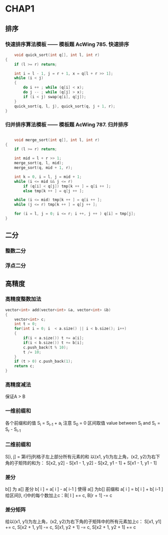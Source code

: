 # CHAP1

## 排序
### 快速排序算法模板 —— 模板题 AcWing 785. 快速排序

```C++
    void quick_sort(int q[], int l, int r)
{
    if (l >= r) return;

    int i = l - 1, j = r + 1, x = q[l + r >> 1];
    while (i < j)
    {
        do i ++ ; while (q[i] < x);
        do j -- ; while (q[j] > x);
        if (i < j) swap(q[i], q[j]);
    }
    quick_sort(q, l, j), quick_sort(q, j + 1, r);
}

```

### 归并排序算法模板 —— 模板题 AcWing 787. 归并排序

```C++

    void merge_sort(int q[], int l, int r)
{
    if (l >= r) return;

    int mid = l + r >> 1;
    merge_sort(q, l, mid);
    merge_sort(q, mid + 1, r);

    int k = 0, i = l, j = mid + 1;
    while (i <= mid && j <= r)
        if (q[i] < q[j]) tmp[k ++ ] = q[i ++ ];
        else tmp[k ++ ] = q[j ++ ];

    while (i <= mid) tmp[k ++ ] = q[i ++ ];
    while (j <= r) tmp[k ++ ] = q[j ++ ];

    for (i = l, j = 0; i <= r; i ++, j ++ ) q[i] = tmp[j];
}

```

## 二分

### 整数二分

### 浮点二分

## 高精度

### 高精度整数加法

```C++
vector<int> add(vector<int> &a, vector<int> &b)
{
    vector<int> c;
    int t = 0;
    for(int i = 0; i  < a.size() || i < b.size(); i++)
    {
        if(i < a.size()) t += a[i];
        if(i < b.size()) t += b[i];
        c.push_back(t % 10);
        t /= 10;
    }
    if (t > 0) c.push_back(1);
    return c;
}

```

### 高精度减法

保证A >  B

### 一维前缀和

各个前缀和的值
S<sub>i</sub> = S<sub>i-1</sub> + a<sub>i</sub>
注意 S<sub>0</sub> = 0
区间取值
value between S<sub>l</sub>  and S<sub>r</sub> = S<sub>r</sub> - S<sub>l-1</sub>

### 二维前缀和

S[i, j] = 第i行j列格子左上部分所有元素的和
以(x1, y1)为左上角，(x2, y2)为右下角的子矩阵的和为：
S[x2, y2] - S[x1 - 1, y2] - S[x2, y1 - 1] + S[x1 - 1, y1 - 1]

### 差分

b[] 为 a[] 差分
b[ i ] = a[ i ] - a[ i-1 ]
使得 a[] 为b[] 前缀和
a[ i ] = b[ i ] + b[ i-1 ]
给区间[l, r]中的每个数加上c：B[ l ] += c, B[r + 1] -= c

### 差分矩阵

给以(x1, y1)为左上角，(x2, y2)为右下角的子矩阵中的所有元素加上c：
S[x1, y1] += c, S[x2 + 1, y1] -= c, S[x1, y2 + 1] -= c, S[x2 + 1, y2 + 1] += c